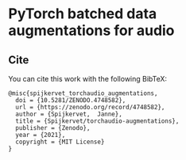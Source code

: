 # PyTorch batched data augmentations for audio

## Cite
You can cite this work with the following BibTeX:
```
@misc{spijkervet_torchaudio_augmentations,
  doi = {10.5281/ZENODO.4748582},
  url = {https://zenodo.org/record/4748582},
  author = {Spijkervet,  Janne},
  title = {Spijkervet/torchaudio-augmentations},
  publisher = {Zenodo},
  year = {2021},
  copyright = {MIT License}
}
```
